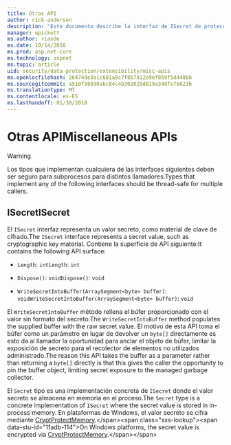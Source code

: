 ```yaml
---
title: Otras API
author: rick-anderson
description: "Este documento describe la interfaz de ISecret de protección de datos de ASP.NET Core."
manager: wpickett
ms.author: riande
ms.date: 10/14/2016
ms.prod: asp.net-core
ms.technology: aspnet
ms.topic: article
uid: security/data-protection/extensibility/misc-apis
ms.openlocfilehash: 26474de3a1c681a8c7f8b7812e9ef859f5d448bb
ms.sourcegitcommit: a510f38930abc84c4b302029d019a34dfe76823b
ms.translationtype: MT
ms.contentlocale: es-ES
ms.lasthandoff: 01/30/2018
---
```

# <a name="miscellaneous-apis"></a><span data-ttu-id="11adb-103">Otras API</span><span class="sxs-lookup"><span data-stu-id="11adb-103">Miscellaneous APIs</span></span>

<a name="data-protection-extensibility-mics-apis"></a>

>[!WARNING]
> <span data-ttu-id="11adb-104">Los tipos que implementan cualquiera de las interfaces siguientes deben ser seguro para subprocesos para distintos llamadores.</span><span class="sxs-lookup"><span data-stu-id="11adb-104">Types that implement any of the following interfaces should be thread-safe for multiple callers.</span></span>

## <a name="isecret"></a><span data-ttu-id="11adb-105">ISecret</span><span class="sxs-lookup"><span data-stu-id="11adb-105">ISecret</span></span>

<span data-ttu-id="11adb-106">El `ISecret` interfaz representa un valor secreto, como material de clave de cifrado.</span><span class="sxs-lookup"><span data-stu-id="11adb-106">The `ISecret` interface represents a secret value, such as cryptographic key material.</span></span> <span data-ttu-id="11adb-107">Contiene la superficie de API siguiente:</span><span class="sxs-lookup"><span data-stu-id="11adb-107">It contains the following API surface:</span></span>

* <span data-ttu-id="11adb-108">`Length`: `int`</span><span class="sxs-lookup"><span data-stu-id="11adb-108">`Length`: `int`</span></span>

* <span data-ttu-id="11adb-109">`Dispose()`: `void`</span><span class="sxs-lookup"><span data-stu-id="11adb-109">`Dispose()`: `void`</span></span>

* <span data-ttu-id="11adb-110">`WriteSecretIntoBuffer(ArraySegment<byte> buffer)`: `void`</span><span class="sxs-lookup"><span data-stu-id="11adb-110">`WriteSecretIntoBuffer(ArraySegment<byte> buffer)`: `void`</span></span>

<span data-ttu-id="11adb-111">El `WriteSecretIntoBuffer` método rellena el búfer proporcionado con el valor sin formato del secreto.</span><span class="sxs-lookup"><span data-stu-id="11adb-111">The `WriteSecretIntoBuffer` method populates the supplied buffer with the raw secret value.</span></span> <span data-ttu-id="11adb-112">El motivo de esta API toma el búfer como un parámetro en lugar de devolver un `byte[]` directamente es esto da al llamador la oportunidad para anclar el objeto de búfer, limitar la exposición de secreto para el recolector de elementos no utilizados administrado.</span><span class="sxs-lookup"><span data-stu-id="11adb-112">The reason this API takes the buffer as a parameter rather than returning a `byte[]` directly is that this gives the caller the opportunity to pin the buffer object, limiting secret exposure to the managed garbage collector.</span></span>

<span data-ttu-id="11adb-113">El `Secret` tipo es una implementación concreta de `ISecret` donde el valor secreto se almacena en memoria en el proceso.</span><span class="sxs-lookup"><span data-stu-id="11adb-113">The `Secret` type is a concrete implementation of `ISecret` where the secret value is stored in in-process memory.</span></span> <span data-ttu-id="11adb-114">En plataformas de Windows, el valor secreto se cifra mediante [CryptProtectMemory](https://msdn.microsoft.com/library/windows/desktop/aa380262(v=vs.85).aspx).</span><span class="sxs-lookup"><span data-stu-id="11adb-114">On Windows platforms, the secret value is encrypted via [CryptProtectMemory](https://msdn.microsoft.com/library/windows/desktop/aa380262(v=vs.85).aspx).</span></span>
